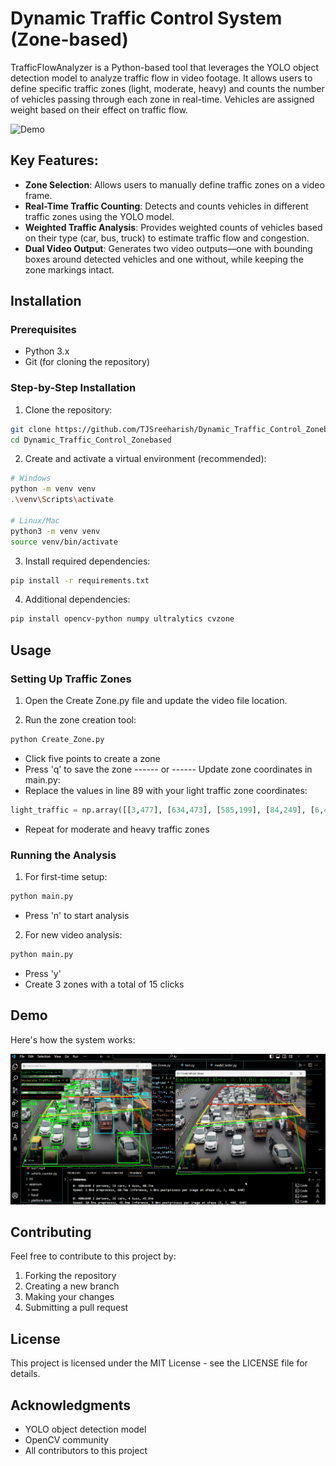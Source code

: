 # Dynamic Traffic Control System (Zone-based)

TrafficFlowAnalyzer is a Python-based tool that leverages the YOLO object detection model to analyze traffic flow in video footage. It allows users to define specific traffic zones (light, moderate, heavy) and counts the number of vehicles passing through each zone in real-time. Vehicles are assigned weight based on their effect on traffic flow.

![Demo](assets/demo.gif)

## Key Features:
- **Zone Selection**: Allows users to manually define traffic zones on a video frame.
- **Real-Time Traffic Counting**: Detects and counts vehicles in different traffic zones using the YOLO model.
- **Weighted Traffic Analysis**: Provides weighted counts of vehicles based on their type (car, bus, truck) to estimate traffic flow and congestion.
- **Dual Video Output**: Generates two video outputs—one with bounding boxes around detected vehicles and one without, while keeping the zone markings intact.

## Installation

### Prerequisites
- Python 3.x
- Git (for cloning the repository)

### Step-by-Step Installation

1. Clone the repository:
```bash
git clone https://github.com/TJSreeharish/Dynamic_Traffic_Control_Zonebased.git
cd Dynamic_Traffic_Control_Zonebased
```

2. Create and activate a virtual environment (recommended):
```bash
# Windows
python -m venv venv
.\venv\Scripts\activate

# Linux/Mac
python3 -m venv venv
source venv/bin/activate
```

3. Install required dependencies:
```bash
pip install -r requirements.txt
```

4. Additional dependencies:
```bash
pip install opencv-python numpy ultralytics cvzone
```

## Usage

### Setting Up Traffic Zones

1. Open the Create Zone.py file and update the video file location.

2. Run the zone creation tool:
```bash
python Create_Zone.py
```
- Click five points to create a zone
- Press 'q' to save the zone
 ------ or ------
 Update zone coordinates in main.py:
- Replace the values in line 89 with your light traffic zone coordinates:
```python
light_traffic = np.array([[3,477], [634,473], [585,199], [84,249], [6,473]], np.int32)
```
- Repeat for moderate and heavy traffic zones

### Running the Analysis

1. For first-time setup:
```bash
python main.py
```
- Press 'n' to start analysis

2. For new video analysis:
```bash
python main.py
```
- Press 'y'
- Create 3 zones with a total of 15 clicks

## Demo

Here's how the system works:

![Sample Working](working_sample_photo.png)

## Contributing

Feel free to contribute to this project by:
1. Forking the repository
2. Creating a new branch
3. Making your changes
4. Submitting a pull request

## License

This project is licensed under the MIT License - see the LICENSE file for details.

## Acknowledgments

- YOLO object detection model
- OpenCV community
- All contributors to this project
